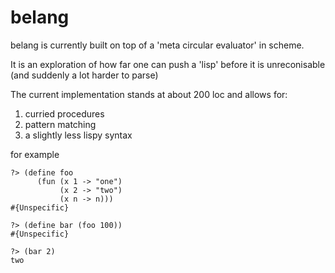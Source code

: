 # belang

belang is currently built on top of a 'meta circular evaluator' in scheme. 

It is an exploration of how far one can push a 'lisp' before it is unreconisable (and suddenly a lot harder to parse)

The current implementation stands at about 200 loc and allows for:

1. curried procedures
2. pattern matching 
3. a slightly less lispy syntax

for example

```
?> (define foo
      (fun (x 1 -> "one")
           (x 2 -> "two")
           (x n -> n)))
#{Unspecific}

?> (define bar (foo 100))                                                              
#{Unspecific}                                                                           

?> (bar 2)                                                                             
two
